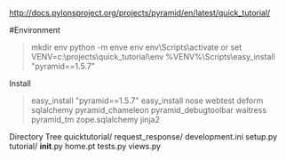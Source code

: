 http://docs.pylonsproject.org/projects/pyramid/en/latest/quick_tutorial/

#Environment
>mkdir env
>python -m enve env
>env\Scripts\activate or
>set VENV=c:\projects\quick_tutorial\env
 >%VENV%\Scripts\easy_install "pyramid==1.5.7"

Install
>easy_install "pyramid==1.5.7"
>easy_install nose webtest deform sqlalchemy pyramid_chameleon pyramid_debugtoolbar waitress pyramid_tm zope.sqlalchemy jinja2


Directory Tree
quicktutorial/
  request_response/
    development.ini
    setup.py
    tutorial/
      __init__.py
      home.pt
      tests.py
      views.py